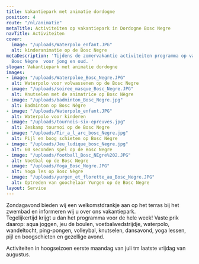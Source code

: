 ```yaml
---
title: Vakantiepark met animatie dordogne
position: 4
route: "/nl/animatie"
metaTitle: Activiteiten op vakantiepark in Dordogne Bosc Negre
navTitle: Activiteiten
cover:
  image: "/uploads/Waterpolo_enfant.JPG"
  alt: kinderanimatie op de Bosc Negre
metaDescription: 'Tijdens de zomervakantie activiteiten programma op vakantiepark
  Bosc Nègre  voor jong en oud. '
slogan: Vakantiepark met animatie dordogne
images:
- image: "/uploads/Waterpoloe_Bosc_Negre.JPG"
  alt: Waterpolo voor volwassenen op de Bosc Negre
- image: "/uploads/soiree_masque_Bosc_Negre.JPG"
  alt: Knutselen met de animatrice op Bosc Nègre
- image: "/uploads/badminton_Bosc_Negre.jpg"
  alt: Badminton op Bosc Nègre
- image: "/uploads/Waterpolo_enfant.JPG"
  alt: Waterpolo voor kinderen
- image: "/uploads/tournois-six-epreuves.jpg"
  alt: Zeskamp tournoi op de Bosc Negre
- image: "/uploads/Tir_a_l_arc_bosc_Negre.jpg"
  alt: Pijl en boog schieten op Bosc Nègre
- image: "/uploads/Jeu_ludique_bosc_Negre.jpg"
  alt: 60 seconden spel op de Bosc Negre
- image: "/uploads/football_Bosc_NEgre%202.JPG"
  alt: Voetbal op de Bosc Negre
- image: "/uploads/Yoga_Bosc_Negre.JPG"
  alt: Yoga les op Bosc Nègre
- image: "/uploads/yurgen_et_florette_au_Bosc_Negre.JPG"
  alt: Optreden van goochelaar Yurgen op de Bosc Negre
layout: Service
---
```


Zondagavond bieden wij een welkomstdrankje aan op het terras bij het zwembad en informeren wij u over ons vakantiepark.\
Tegelijkertijd krijgt u dan het programma voor de hele week! Vaste prik daarop: aqua joggen, jeu de boulen, voetbalwedstrijdje, waterpolo, wandeltocht, ping-pongen, volleybal, knutselen, dansavond, yoga lessen, pijl en boogschieten en gezellige avond.

Activiteiten in hoogseizoen eerste maandag van juli tm laatste vrijdag van augustus.